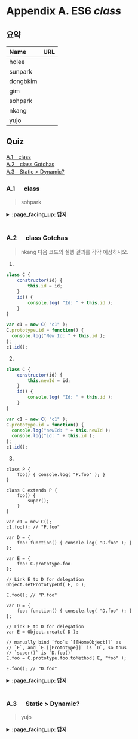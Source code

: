 # Appendix A. ES6 *class*

## 요약
| Name | URL |
|:---|:---|
| holee |  |
| sunpark |  |
| dongbkim |  |
| gim |  |
| sohpark |  |
| nkang |  |
| yujo |  |

## Quiz

[A.1　class](#A1---class)<br>
[A.2　class Gotchas](#A2---class-Gotchas)<br>
[A.3　Static > Dynamic?](#A3---Static-Dynamic)<br>

### A.1 　  class

> sohpark

<details>
<summary> <b> :page_facing_up: 답지 </b>  </summary>
<div markdown="1">



</div>
</details>
<br>

### A.2 　  class Gotchas

> nkang
다음 코드의 실행 결과를 각각 예상하시오.

1. 
```jsx
class C {
	constructor(id) {
		this.id = id;
	}
	id() {
		console.log( "Id: " + this.id );
	}
}

var c1 = new C( "c1" );
C.prototype.id = function() {
  console.log("New Id: " + this.id );
};
c1.id();
```

2.
```jsx
class C {
	constructor(id) {
		this.newId = id;
	}
	id() {
		console.log( "Id: " + this.id );
	}
}

var c1 = new C( "c1" );
C.prototype.id = function() {
  console.log("newId: " + this.newId );
  console.log("id: " + this.id );
};
c1.id();
```

3.
```
class P {
	foo() { console.log( "P.foo" ); }
}

class C extends P {
	foo() {
		super();
	}
}

var c1 = new C();
c1.foo(); // "P.foo"

var D = {
	foo: function() { console.log( "D.foo" ); }
};

var E = {
	foo: C.prototype.foo
};

// Link E to D for delegation
Object.setPrototypeOf( E, D );

E.foo(); // "P.foo"

var D = {
	foo: function() { console.log( "D.foo" ); }
};

// Link E to D for delegation
var E = Object.create( D );

// manually bind `foo`s `[[HomeObject]]` as
// `E`, and `E.[[Prototype]]` is `D`, so thus
// `super()` is `D.foo()`
E.foo = C.prototype.foo.toMethod( E, "foo" );

E.foo(); // "D.foo"
```

<details>
<summary> <b> :page_facing_up: 답지 </b>  </summary>
<div markdown="1">
1.
  ```
  Uncaught TypeError: c1.id is not a function
  ```
2.
  ```
  newId: c1
  id: function() {
    console.log("newId: " + this.newId );
    console.log("id: " + this.id );
  }
  ```
  
3.
  ```
  Uncaught SyntaxError: 'super' keyword unexpected here
  ```

</div>
</details>
<br>

### A.3 　  Static > Dynamic?

> yujo

<details>
<summary> <b> :page_facing_up: 답지 </b>  </summary>
<div markdown="1">



</div>
</details>
<br>
